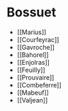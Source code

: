 # Bossuet

- [[Marius]]
- [[Courfeyrac]]
- [[Gavroche]]
- [[Bahorel]]
- [[Enjolras]]
- [[Feuilly]]
- [[Prouvaire]]
- [[Combeferre]]
- [[Mabeuf]]
- [[Valjean]]

